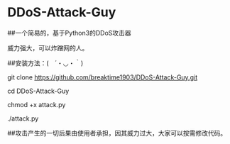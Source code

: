 # DDoS-Attack-Guy

##一个简易的，基于Python3的DDoS攻击器

威力强大，可以炸蹭网的人。

##安装方法：(　´・◡・｀)

git clone https://github.com/breaktime1903/DDoS-Attack-Guy.git

cd DDoS-Attack-Guy

chmod +x attack.py

./attack.py

##攻击产生的一切后果由使用者承担，因其威力过大，大家可以按需修改代码。
